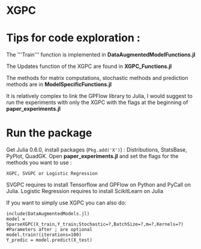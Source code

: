 # XGPC
<!--Code Repository for paper : "Extrememely Fast Gaussian Process Classification via Polya-Gamma Data Augmentation"

You will find here the code for the Polya-Gamma Augmented Gaussian Process Classification in Julia as well as some light datasets.
This folder contains the algorithm, the code that produced the experiments showed in the submitted paper to AIStats 2018 and some datasets light enough for GitHub.
It is planned to be transformed as a Julia package in the near future for public use.
The framework may look weird at first but it is because it has been designed to handle other data augmented models.-->

# Tips for code exploration :

The '''Train''' function is implemented in **DataAugmentedModelFunctions.jl**

The Updates function of the XGPC are found in **XGPC_Functions.jl**

The methods for matrix computations, stochastic methods and prediction methods are in **ModelSpecificFunctions.jl**

It is relatively complex to link the GPFlow library to Julia, I would suggest to run the experiments with only the XGPC with the flags at the beginning of **paper_experiments.jl**

# Run the package

Get Julia 0.6.0, install packages (`Pkg.add('X')`) : Distributions, StatsBase, PyPlot, QuadGK.
Open **paper_experiments.jl** and set the flags for the methods you want to use :

    XGPC, SVGPC or Logistic Regression

SVGPC requires to install Tensorflow and  GPFlow on Python and PyCall on Julia.
Logistic Regression requires to install ScikitLearn on Julia

If you want to simply use XGPC you can also do:
```
include(DataAugmentedModels.jl)
model = SparseXGPC(X_train,Y_train;Stochastic=?,BatchSize=?,m=?,Kernels=?) #Parameters after ; are optional
model.train!(iterations=100)
Y_predic = model.predict(X_test)
```
